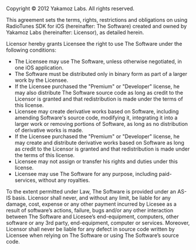 Copyright © 2012 Yakamoz Labs. All rights reserved.

This agreement sets the terms, rights, restrictions and obligations on using RadioTunes SDK for iOS (hereinafter: The Software) created and owned by Yakamoz Labs (hereinafter: Licensor), as detailed herein.

Licensor hereby grants Licensee the right to use The Software under the following conditions:

- The Licensee may use The Software, unless otherwise negotiated, in one iOS application.
- The Software must be distributed only in binary form as part of a larger work by the Licensee.
- If the Licensee purchased the "Premium" or "Developer" license, he may also distribute The Software source code as long as credit to the Licensor is granted and that redistribution is made under the terms of this license.
- Licensee may create derivative works based on Software, including amending Software's source code, modifying it, integrating it into a larger work or removing portions of Software, as long as no distribution of derivative works is made.
- If the Licensee purchased the "Premium" or "Developer" license, he may create and distribute derivative works based on Software as long as credit to the Licensor is granted and that redistribution is made under the terms of this license.
- Licensee may not assign or transfer his rights and duties under this license.
- Licensee may use The Software for any purpose, including paid-services, without any royalties.
 

To the extent permitted under Law, The Software is provided under an AS-IS basis. Licensor shall never, and without any limit, be liable for any damage, cost, expense or any other payment incurred by Licesee as a result of software’s actions, failure, bugs and/or any other interaction between The Software and Licesee’s end-equipment, computers, other software or any 3rd party, end-equipment, computer or services. Moreover, Licensor shall never be liable for any defect in source code written by Licensee when relying on The Software or using The Software’s source code.
